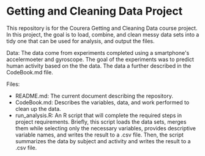 # Getting and Cleaning Data Project

This repository is for the Courera Getting and Cleaning Data course project.  In this project, the goal is to load, combine, and clean messy data sets into a tidy one that can be used for analysis, and output the files.


Data: The data come from experiments completed using a smartphone's accelermoeter and gyroscope. The goal of the experiments was to predict human activity based on the the data.  The data a further described in the CodeBook.md file.


Files:

+ README.md: The current document describing the repository.
+ CodeBook.md: Describes the variables, data, and work performed to clean up the data.
+ run_analysis.R: An R script that will complete the required steps in project requirements. Briefly, this script loads the data sets, merges them while selecting only the necessary variables, provides descriptive variable names, and writes the result to a .csv file. Then, the script summarizes the data by subject and activity and writes the result to a .csv file.
